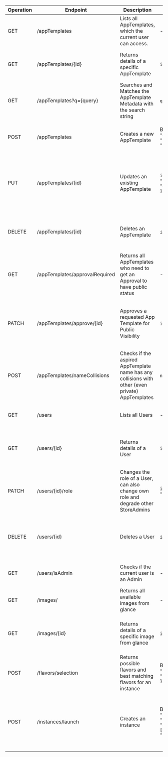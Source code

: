 | Operation | Endpoint                       | Description                                                                                      | Parameter                                                                          | Response                                                                                                                                       | Security                   | Content-Typ      | Error Codes                                                                                |
|-----------|--------------------------------|--------------------------------------------------------------------------------------------------|------------------------------------------------------------------------------------|------------------------------------------------------------------------------------------------------------------------------------------------|----------------------------|------------------|--------------------------------------------------------------------------------------------|
| GET       | /appTemplates                  | Lists all AppTemplates, which the current user can access.                                       | -                                                                                  | 200 OK: `[{"id": "1", "name": "App1", "is_public": true, ...}]`                                                                                | Token-based Authentication | application/json | 401 Unauthorized, 500 Internal Server Error                                                |
| GET       | /appTemplates/{id}             | Returns details of a specific AppTemplate                                                        | `id` (Path)                                                                        | 200 OK: `{ "id": "1", "name": "App1", "description": "...", ... }`                                                                             | Token-based Authentication | application/json | 404 Not Found, 401 Unauthorized, 500 Internal Server Error                                 |
| GET       | /appTemplates?q={query}        | Searches and Matches the AppTemplate Metadata with the search string                             | `query` (Query)                                                                    | 200 OK: `[{"id": "1", "name": "App1", "is_public": true, ...}]`                                                                                | Token-based Authentication | application/json | 401 Unauthorized, 500 Internal Server Error                                                |
| POST      | /appTemplates                  | Creates a new AppTemplate                                                                        | Body: `{ "name", "description", "creator_id", "is_public", ... }`                  | 201 Created: `{ "id": "1", ... }`                                                                                                              | Token-based Authentication | application/json | 400 Bad Request, 401 Unauthorized, 500 Internal Server Error                               |
| PUT       | /appTemplates/{id}             | Updates an existing AppTemplate                                                                  | `id` (Path), Body: `{ "name", "description", ... }`                                | 200 OK: `{ "message": "Updated successfully" }`                                                                                                | Token-based Authentication | application/json | 400 Bad Request, 401 Unauthorized, 403 Forbidden, 404 Not Found, 500 Internal Server Error |
| DELETE    | /appTemplates/{id}             | Deletes an AppTemplate                                                                           | `id` (Path)                                                                        | 204 No Content                                                                                                                                 | Token-based Authentication | application/json | 401 Unauthorized, 404 Not Found, 500 Internal Server Error                                 |
| GET       | /appTemplates/approvalRequired | Returns all AppTemplates who need to get an Approval to have public status                       | -                                                                                  | 200 OK: `[{"id": "1", "name": "App1", "is_public": true, ...}]`                                                                                | StoreAdmin Rights Required | application/json | 401 Unauthorized, 500 Internal Server Error                                                |
| PATCH     | /appTemplates/approve/{id}     | Approves a requested App Template for Public Visibility                                          | `id` (Path)                                                                        | 200 OK: `{ "message": "App Template 235 EM-Pentesting now public. Successful", "app_template" : {"name": "app1", is_approved: "true", ... } }` | StoreAdmin Rights Required | application/json | 401 Unauthorized, 403 Forbidden, 404 Not Found, 500 Internal Server Error                  |
| POST      | /appTemplates/nameCollisions   | Checks if the aspired AppTemplate name has any collisions with other (even private) AppTemplates | `name` (Query)                                                                     | 200 OK: `{ "isCollision": false }`                                                                                                             | Token-based Authentication | application/json | 401 Unauthorized, 500 Internal Server Error                                                |
| GET       | /users                         | Lists all Users                                                                                  | -                                                                                  | 200 OK: `[{"id": "user1", "role_id": "role1"}]`                                                                                                | StoreAdmin Rights Required | application/json | 401 Unauthorized, 500 Internal Server Error                                                |
| GET       | /users/{id}                    | Returns details of a User                                                                        | `id` (Path)                                                                        | 200 OK: `{ "id": "user1", "role_id": "role1"}`                                                                                                 | Token-based Authentication | application/json | 401 Unauthorized, 404 Not Found, 500 Internal Server Error                                 |
| PATCH     | /users/{id}/role               | Changes the role of a User, can also change own role and degrade other StoreAdmins               | `id` (Path), Body: `{ "role_id" }`                                                 | 200 OK: `{ "message": "User 2 Max Mustermann has now Role 2 StoreAdmin. Success." }`                                                           | StoreAdmin Rights Required | application/json | 400 Bad Request, 401 Unauthorized, 404 Not Found, 500 Internal Server Error                |
| DELETE    | /users/{id}                    | Deletes a User                                                                                   | `id` (Path)                                                                        | 204 No Content                                                                                                                                 | StoreAdmin Rights Required | application/json | 401 Unauthorized, 404 Not Found, 403 Forbidden, 500 Internal Server Error                  |
| GET       | /users/isAdmin                 | Checks if the current user is an Admin                                                           | -                                                                                  | 200 OK: `{ "is_admin": true }`                                                                                                                 | Token-based Authentication | application/json | 401 Unauthorized, 500 Internal Server Error                                                |
| GET       | /images/                       | Returns all available images from glance                                                         | -                                                                                  | 200 OK: `[{"id": "1", "name": "Image1", ...}]`                                                                                                 | Token-based Authentication | application/json | 401 Unauthorized, 500 Internal Server Error                                                |
| GET       | /images/{id}                   | Returns details of a specific image from glance                                                  | `id` (Path)                                                                        | 200 OK: `{ "id": "1", "name": "Image1", ... }`                                                                                       m         | Token-based Authentication | application/json | 401 Unauthorized, 404 Not Found, 500 Internal Server Error                                 |
| POST      | /flavors/selection             | Returns possible flavors and best matching flavors for an instance                               | Body: `{ "app_template_id", "number_accounts" }`                                   | 200 OK: `{ "best_flavor_id": "1", possible_flavor_ids: ["1", "2", "4"] }`                                                                      | Token-based Authentication | application/json | 400 Bad Request, 404 Not Found, 500 Internal Server Error                                  |
| POST      | /instances/launch              | Creates an instance                                                                              | Body: `{ "app_template_id", "flavor_id", "accounts": [{"username", "password"}] }` | 201 Created: `{ "instance_id": "1", "accounts" : [{"name": "student1", "password": "1234"}, {"name": "student2", "password": "5678"}] }`       | Token-based Authentication | application/json | 400 Bad Request, 401 Unauthorized, 403 Forbidden, 404 Not Found, 500 Internal Server Error |